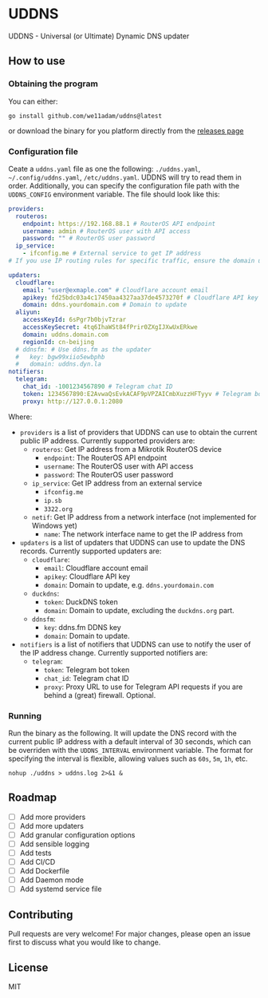 # UDDNS

UDDNS - Universal (or Ultimate) Dynamic DNS updater

## How to use

### Obtaining the program

You can either:

`go install github.com/we11adam/uddns@latest`

or download the binary for you platform directly from the [releases page](https://github.com/we11adam/uddns/releases/)

### Configuration file

Ceate a `uddns.yaml` file as one the following: `./uddns.yaml`, `~/.config/uddns.yaml`,
`/etc/uddns.yaml`. UDDNS will try to read them in order. Additionally, you can specify the configuration file path with the `UDDNS_CONFIG` environment variable.
The file should look like this:

```yaml
providers:
  routeros:
    endpoint: https://192.168.88.1 # RouterOS API endpoint
    username: admin # RouterOS user with API access
    password: "" # RouterOS user password
  ip_service:
    - ifconfig.me # External service to get IP address
# If you use IP routing rules for specific traffic, ensure the domain used by ip_service is excluded.

updaters:
  cloudflare:
    email: "user@exmaple.com" # Cloudflare account email
    apikey: fd25bdc03a4c17450aa4327aa37de4573270f # Cloudflare API key
    domain: ddns.yourdomain.com # Domain to update
  aliyun:
    accessKeyId: 6sPgr7b0bjvTzrar
    accessKeySecret: 4tq6IhaWSt84fPrir0ZXgIJXwUxERkwe
    domain: uddns.domain.com
    regionId: cn-beijing
  # ddnsfm: # Use ddns.fm as the updater
  #   key: bgw99xiio5ewbphb
  #   domain: uddns.dyn.la
notifiers:
  telegram:
    chat_id: -1001234567890 # Telegram chat ID
    token: 1234567890:E2AvwaQsEvkACAF9pVPZAICmbXuzzHFTyyv # Telegram bot token
    proxy: http://127.0.0.1:2080
```

Where:

- `providers` is a list of providers that UDDNS can use to obtain the current public IP address. Currently supported providers are:
  - `routeros`: Get IP address from a Mikrotik RouterOS device
    - `endpoint`: The RouterOS API endpoint
    - `username`: The RouterOS user with API access
    - `password`: The RouterOS user password
  - `ip_service`: Get IP address from an external service
    - `ifconfig.me`
    - `ip.sb`
    - `3322.org`
  - `netif`: Get IP address from a network interface (not implemented for Windows yet)
    - `name`: The network interface name to get the IP address from
- `updaters` is a list of updaters that UDDNS can use to update the DNS records. Currently supported updaters are:
  - `cloudflare`:
    - `email`: Cloudflare account email
    - `apikey`: Cloudflare API key
    - `domain`: Domain to update, e.g. `ddns.yourdomain.com`
  - `duckdns`:
    - `token`: DuckDNS token
    - `domain`: Domain to update, excluding the `duckdns.org` part.
  - `ddnsfm`:
    - `key`: ddns.fm DDNS key
    - `domain`: Domain to update.
- `notifiers` is a list of notifiers that UDDNS can use to notify the user of the IP address change. Currently supported notifiers are:
  - `telegram`:
    - `token`: Telegram bot token
    - `chat_id`: Telegram chat ID
    - `proxy`: Proxy URL to use for Telegram API requests if you are behind a (great) firewall. Optional.

### Running

Run the binary as the following. It will update the DNS record with the current public IP address with a default interval of 30 seconds, which can be overriden with the `UDDNS_INTERVAL` environment variable. The format for specifying the interval is flexible, allowing values such as `60s`, `5m`, `1h`, etc.

```shell
nohup ./uddns > uddns.log 2>&1 &
```

## Roadmap

- [ ] Add more providers
- [ ] Add more updaters
- [ ] Add granular configuration options
- [ ] Add sensible logging
- [ ] Add tests
- [ ] Add CI/CD
- [ ] Add Dockerfile
- [ ] Add Daemon mode
- [ ] Add systemd service file

## Contributing

Pull requests are very welcome! For major changes, please open an issue first to discuss what you would like to change.

## License

MIT
